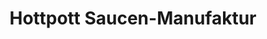 ---
title: "Hottpott Saucen-Manufaktur"
url: /walddorfhaeslach/hottpott-saucen-manufaktur/
shop: Feinkost
---